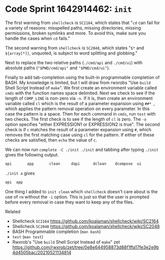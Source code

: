 # Code Sprint 1642914462: `init`

The first warning from `shellcheck` is `SC2164`, which states that "`cd`
can fail for a variety of reasons: misspelled paths, missing directories,
missing permissions, broken symlinks and more. To avoid this, make sure
you handle the cases when `cd` fails."

The second warning from `shellcheck` is `SC2048`, which states "`$*` and
`${array[*]}`, unquoted, is subject to word splitting and globbing."

Next to replace the two relative paths (`./cmd/api` and `./cmd/ui`) with
absolute paths (`"$PWD/cmd/api"` and `"$PWD/cmd/ui"`).

Finally to add tab-completion using the built-in programmable completion
of BASH. My knowledge is limited, but I will draw from rwxrobs "Use
`build` Shell Script Instead of `make`". We first create an environment
variable called `cmds` with the function names space delimited. Next we
check to see if the length of `COMP_LINE` is non-zero via `-n`. If it is,
then create an environment variable called `cl` which is the result of a
parameter expansion using `##* `, which applies the pattern removal
operation on every parameter. In this case the pattern is a space. Then
for each `c`ommand in `cmds`, run `test` with two checks. The first check
is to see if the length of `cl` is zero. The `-o` option specifies
"either EXPRESSION1 or EXPRESSION2 is true". The second check is if `c`
matches the result of a parameter expansion using `#`, which removes the
first matching case using `cl` for the pattern. If either of these checks
are satisfied, then `echo` the value of `c`.

We can now run `complete -C ./init ./init` and tabbing after typing
`./init` gives the following output.

```BASH
api       app       clean     dapi      dclean    dcompose  ui
```

`./init a` gives

```BASH
api  app
```

One thing I added to `init clean` which `shellcheck` doesn't care about
is the use of `rm` without the `-i` option. This is just so that the user
is prompted before every removal in case they want to keep any of the
files.

Related

* Shellcheck `SC2164`
	<https://github.com/koalaman/shellcheck/wiki/SC2164>
* Shellcheck `SC2048`
	<https://github.com/koalaman/shellcheck/wiki/SC2048>
* BASH Programmable completion (`man bash`)
* `test` (`man test`)
* Rwxrob's "Use `build` Shell Script Instead of `make`" zet
	<https://github.com/rwxrob/zet/tree/0e8e644958873d88f1ffa17fe3e2e9b4d4505bac/20210521134814>
